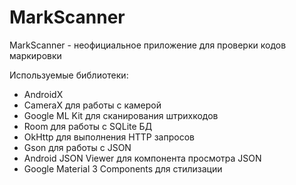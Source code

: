 # MarkScanner
MarkScanner - неофициальное приложение для проверки кодов маркировки

Используемые библиотеки:

- AndroidX
- CameraX для работы с камерой
- Google ML Kit для сканирования штрихкодов
- Room для работы с SQLite БД
- OkHttp для выполнения HTTP запросов
- Gson для работы с JSON
- Android JSON Viewer для компонента просмотра JSON
- Google Material 3 Components для стилизации
